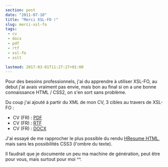 ```yaml
---
section: post
date: "2011-07-10"
title: "Merci XSL-FO !"
slug: merci-xsl-fo
tags:
 - cv
 - docx
 - pdf
 - rtf
 - xsl-fo
 - xslt

lastmod: 2017-03-01T11:27:27+01:00
---
```


Pour des besoins professionnels, j'ai du apprendre à utiliser XSL-FO, au debut j'ai avais vraiment pas envie, mais bon au final si on a une bonne connaissance HTML / CSS2, on s'en sort sans problème.

Du coup j'ai ajouté à partir du XML de mon CV, 3 cibles au travers de XSL-FO :

  * CV (FR) : [PDF](http://zenithar.org/cv-fr.pdf)
  * CV (FR) : [RTF](http://zenithar.org/cv-fr.rtf)
  * CV (FR) : [DOCX](http://zenithar.org/cv-fr.docx)

J'ai essayé de me rapprocher le plus possible du rendu [HResume HTML](http://zenithar.org), mais sans les possibilités CSS3 (l'ombre du texte).

Il faudrait que je documente un peu ma machine de génération, peut être pour vous, mais surtout pour moi ^^.
